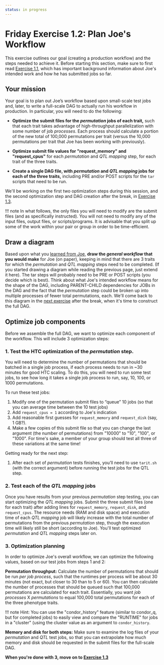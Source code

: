 ```yaml
---
status: in progress
---
```


<style type="text/css"> pre em { font-style: normal; background-color: yellow; } pre strong { font-style: normal; font-weight: bold; color: \#008; } </style>

Friday Exercise 1.2: Plan Joe's Workflow
========================================

This exercise outlines our goal (creating a production workflow) and the steps needed to achieve it. Before starting this section, make sure to first read [Exercise 1.1](/materials/day5/part1-ex1-science-intro), which has important background information about Joe's intended work and how he has submitted jobs so far.

Your mission
------------

Your goal is to plan out Joe’s workflow based upon small-scale test jobs and, later, to write a full-scale DAG to actually run his workflow in production. In particular, you will need to do the following:

-   **Optimize the submit files for the *permutation* jobs of each trait,** such that each trait takes advantage of high-throughput parallelization with some number of job *processes*. Each process should calculate a portion of the new total of 100,000 permutations per trait (versus the 10,000 permutations per trait that Joe has been working with previously).

-   **Optimize submit file values for "request\_memory" and "request\_cpus"** for each *permutation* and *QTL mapping* step, for each trait of the three traits.

-   **Create a single DAG file, with *permutation* and *QTL mapping* jobs for each of the three traits,** including PRE and/or POST scripts for the `tar` scripts that need to be run.

We'll be working on the first two optimization steps during this session, and the second optimization step and DAG creation after the break, in [Exercise 1.3](/materials/day5/part2-ex1-execute-workflow.md).

!!! note 
	In what follows, the only files you will need to modify are the submit files (and as specifically instructed). You will not need to modify any of the input files, output files, or scripts/programs. It is advisable that you split up some of the work within your pair or group in order to be time-efficient.

Draw a diagram
--------------

Based upon what you [learned from Joe](/materials/day5/part1-ex1-science-intro), **draw the *general workflow* that you would make** for Joe (on paper), keeping in mind that there are 3 traits for which the *permutation* and *QTL mapping* steps need to be completed. (If you started drawing a diagram while reading the previous page, just extend it here). The tar steps will probably need to be PRE or POST scripts (you decide which is best). Think about what Joe's intended workflow means for the shape of the DAG, including PARENT-CHILD dependencies for JOBs in the DAG and the fact that the *permutation* step could be broken up into multiple processes of fewer total permutations, each. We'll come back to this diagram in the [next exercise](materials/day3/part2-ex1-execute-workflow) after the break, when it's time to construct the full DAG.

Optimize job components
-----------------------

Before we assemble the full DAG, we want to optimize each component of the workflow. This will include 3 optimization steps:

### 1. Test the HTC optimization of the *permutation* step.

You will need to determine the number of permutations that should be batched in a single job process, if each process needs to run in ~30 minutes for good HTC scaling. To do this, you will need to run some test jobs, to see how long it takes a single job process to run, say, 10, 100, or 1000 permutations.

To run these test jobs:

1.  Modify one of the permutation submit files to “queue” 10 jobs (so that you can average time between the 10 test jobs)
1.  Add `request_cpus = 1` according to Joe's indication
1.  Add reasonable first guesses for `request_memory` and `request_disk` (say, 1 GB?).
1.  Make a few copies of this submit file so that you can change the last argument (the number of permutations) from "10000" to "10", "100", or "1000". For time's sake, a member of your group should test all three of these variations at the same time!

Getting ready for the next step:

1.  After each set of *permutation* tests finishes, you’ll need to use `tarit.sh` (with the correct argument) before running the test jobs for the QTL step.

### 2. Test each of the *QTL mapping* jobs

Once you have results from your previous *permutation* step testing, you can start optimizing the *QTL mapping* jobs. Submit the three submit files (one for each trait) after adding lines for `request_memory`, `request_disk`, and `request_cpus`. The resource needs (RAM and disk space) and execution time of each *QTL mapping* job will likely increase with the total number of permutations from the previous *permutation* step, though the execution time will likely still be short (according to Joe). You'll test optimized *permutation* and *QTL mapping* steps later on.

### 3. Optimization planning

In order to optimize Joe's overall workflow, we can optimize the following values, based on our test jobs from steps 1 and 2:

**Permutation throughput:** Calculate the number of permutations that should be run *per job process*, such that the runtimes per process will be about 30 minutes (not exact, but closer to 30 than to 5 or 60). You can then calculate the number of processes that should be queued such that 100,000 permutations are calculated for each trait. Essentially, you want *job processes* X *permutations* to equal 100,000 total permutations for each of the three phenotype traits. 

!!! note
	Hint: You can use the "condor_history" feature (similar to condor_q, but for completed jobs) to easily view and compare the "RUNTIME" for jobs in a "cluster" (using the cluster value as an argument to `condor_history`.

**Memory and disk for both steps:** Make sure to examine the log files of your *permutation* and *QTL* test jobs, so that you can extrapolate how much memory and disk should be requested in the submit files for the full-scale DAG.

**When you're done with 3, move on to [Exercise 1.3](/materials/day3/part2-ex1-execute-workflow)**

